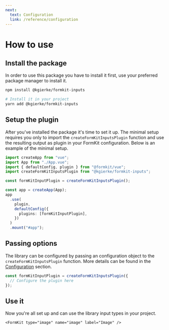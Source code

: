 ```yaml
---
next:
  text: Configuration
  link: /reference/configuration
---
```


# How to use

## Install the package

In order to use this package you have to install it first, use your preferred package manager to install it.

<CodeGroup>
<CodeGroupItem title="NPM" active>

```bash
npm install @kgierke/formkit-inputs
```

</CodeGroupItem>

<CodeGroupItem title="YARN">

```bash
# Install it in your project
yarn add @kgierke/formkit-inputs
```

</CodeGroupItem>
</CodeGroup>

## Setup the plugin

After you've installed the package it's time to set it up. The minimal setup requires you only to import the `createFormKitInputsPlugin` function and use the resulting output as plugin in your FormKit configuration. Below is an example of the minimal setup.

```ts
import createApp from "vue";
import App from "./App.vue";
import { defaultConfig, plugin } from "@formkit/vue";
import createFormKitInputsPlugin from "@kgierke/formkit-inputs";

const formKitInputPlugin = createFormKitInputsPlugin();

const app = createApp(App);
app
  .use(
    plugin,
    defaultConfig({
      plugins: [formKitInputPlugin],
    })
  )
  .mount("#app");
```

## Passing options

The library can be configured by passing an configuration object to the `createFormKitInputsPlugin` function. More details can be found in the [Configuration](/reference/configuration) section.

```ts
const formKitInputPlugin = createFormKitInputsPlugin({
  // Configure the plugin here
});
```

## Use it

Now you're all set up and can use the library input types in your project.

```vue
<FormKit type="image" name="image" label="Image" />
```
